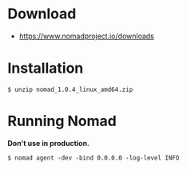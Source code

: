# Download
* https://www.nomadproject.io/downloads

# Installation
```
$ unzip nomad_1.0.4_linux_amd64.zip
```

# Running Nomad
**Don't use in production.**
```
$ nomad agent -dev -bind 0.0.0.0 -log-level INFO
```
